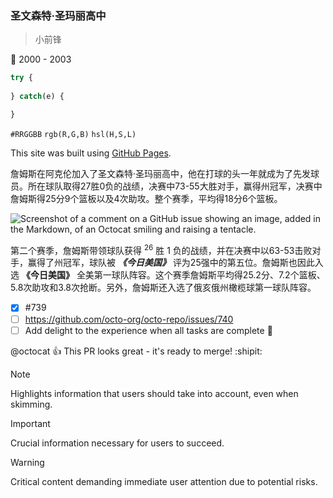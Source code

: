 ### 圣文森特·圣玛丽高中

> 小前锋

:date:  2000 - 2003

```javascript
try {
    
} catch(e) {

}
```

`#RRGGBB` `rgb(R,G,B)` `hsl(H,S,L)`

This site was built using [GitHub Pages](https://pages.github.com/).

詹姆斯在阿克伦加入了圣文森特·圣玛丽高中，他在打球的头一年就成为了先发球员。所在球队取得27胜0负的战绩，决赛中73-55大胜对手，赢得州冠军，决赛中詹姆斯得25分9个篮板以及4次助攻。整个赛季，平均得18分6个篮板。

![Screenshot of a comment on a GitHub issue showing an image, added in the Markdown, of an Octocat smiling and raising a tentacle.](https://myoctocat.com/assets/images/base-octocat.svg)

第二个赛季，詹姆斯带领球队获得 <sup>26</sup> 胜 1 负的战绩，并在决赛中以63-53击败对手，赢得了州冠军，球队被 ***《今日美国》*** 评为25强中的第五位。詹姆斯也因此入选 **《今日美国》** 全美第一球队阵容。这个赛季詹姆斯平均得25.2分、7.2个篮板、5.8次助攻和3.8次抢断。另外，詹姆斯还入选了俄亥俄州橄榄球第一球队阵容。

- [x] #739
- [ ] https://github.com/octo-org/octo-repo/issues/740
- [ ] Add delight to the experience when all tasks are complete :tada:

@octocat :+1: This PR looks great - it's ready to merge! :shipit:


> [!NOTE]
> Highlights information that users should take into account, even when skimming.

> [!IMPORTANT]
> Crucial information necessary for users to succeed.

> [!WARNING]
> Critical content demanding immediate user attention due to potential risks.
